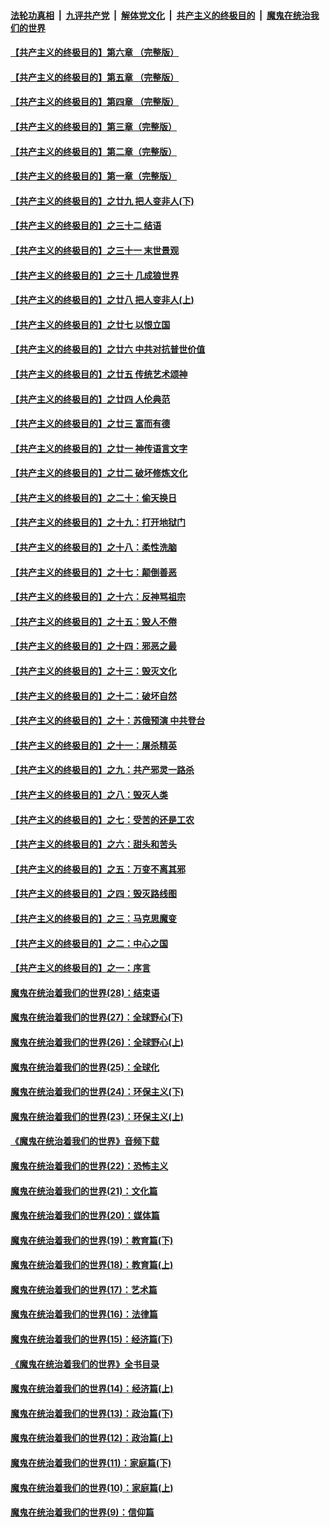 

####  [法轮功真相](../../../../basic/blob/master/README.md?t=05181501) &nbsp;|&nbsp; [九评共产党](../../../../9ping.md/blob/master/README.md?t=05181501) &nbsp;|&nbsp; [解体党文化](../../../../jtdwh.md/blob/master/README.md?t=05181501)  &nbsp;|&nbsp; [共产主义的终极目的](../../../../gczydzjmd.md/blob/master/README.md?t=05181501) &nbsp;|&nbsp; [魔鬼在统治我们的世界](../../../../mgztzwmdsj.md/blob/master/README.md?t=05181501) 

#### [【共产主义的终极目的】第六章 （完整版）](../pages/nsc422/n11428913.md?t=05181501) 

#### [【共产主义的终极目的】第五章 （完整版）](../pages/nsc422/n11428912.md?t=05181501) 

#### [【共产主义的终极目的】第四章 （完整版）](../pages/nsc422/n11428907.md?t=05181501) 

#### [【共产主义的终极目的】第三章（完整版）](../pages/nsc422/n11428848.md?t=05181501) 

#### [【共产主义的终极目的】第二章（完整版）](../pages/nsc422/n11428831.md?t=05181501) 

#### [【共产主义的终极目的】第一章（完整版）](../pages/nsc422/n11417651.md?t=05181501) 

#### [【共产主义的终极目的】之廿九 把人变非人(下)](../pages/nsc422/n11344140.md?t=05181501) 

#### [【共产主义的终极目的】之三十二 结语](../pages/nsc422/n11360535.md?t=05181501) 

#### [【共产主义的终极目的】之三十一 末世景观](../pages/nsc422/n11351129.md?t=05181501) 

#### [【共产主义的终极目的】之三十 几成狼世界](../pages/nsc422/n11348280.md?t=05181501) 

#### [【共产主义的终极目的】之廿八 把人变非人(上)](../pages/nsc422/n11340492.md?t=05181501) 

#### [【共产主义的终极目的】之廿七 以恨立国](../pages/nsc422/n11336944.md?t=05181501) 

#### [【共产主义的终极目的】之廿六 中共对抗普世价值](../pages/nsc422/n11324785.md?t=05181501) 

#### [【共产主义的终极目的】之廿五 传统艺术颂神](../pages/nsc422/n11296396.md?t=05181501) 

#### [【共产主义的终极目的】之廿四 人伦典范](../pages/nsc422/n11296397.md?t=05181501) 

#### [【共产主义的终极目的】之廿三 富而有德](../pages/nsc422/n11283598.md?t=05181501) 

#### [【共产主义的终极目的】之廿一 神传语言文字](../pages/nsc422/n11263265.md?t=05181501) 

#### [【共产主义的终极目的】之廿二 破坏修炼文化](../pages/nsc422/n11245728.md?t=05181501) 

#### [【共产主义的终极目的】之二十：偷天换日](../pages/nsc422/n11238846.md?t=05181501) 

#### [【共产主义的终极目的】之十九：打开地狱门](../pages/nsc422/n11206376.md?t=05181501) 

#### [【共产主义的终极目的】之十八：柔性洗脑](../pages/nsc422/n11199994.md?t=05181501) 

#### [【共产主义的终极目的】之十七：颠倒善恶](../pages/nsc422/n11179782.md?t=05181501) 

#### [【共产主义的终极目的】之十六：反神骂祖宗](../pages/nsc422/n11166798.md?t=05181501) 

#### [【共产主义的终极目的】之十五：毁人不倦](../pages/nsc422/n11166792.md?t=05181501) 

#### [【共产主义的终极目的】之十四：邪恶之最](../pages/nsc422/n11150249.md?t=05181501) 

#### [【共产主义的终极目的】之十三：毁灭文化](../pages/nsc422/n11135227.md?t=05181501) 

#### [【共产主义的终极目的】之十二：破坏自然](../pages/nsc422/n11135214.md?t=05181501) 

#### [【共产主义的终极目的】之十：苏俄预演 中共登台](../pages/nsc422/n11118424.md?t=05181501) 

#### [【共产主义的终极目的】之十一：屠杀精英](../pages/nsc422/n11118442.md?t=05181501) 

#### [【共产主义的终极目的】之九：共产邪灵一路杀](../pages/nsc422/n11114139.md?t=05181501) 

#### [【共产主义的终极目的】之八：毁灭人类](../pages/nsc422/n11108503.md?t=05181501) 

#### [【共产主义的终极目的】之七：受苦的还是工农](../pages/nsc422/n11101809.md?t=05181501) 

#### [【共产主义的终极目的】之六：甜头和苦头](../pages/nsc422/n11096971.md?t=05181501) 

#### [【共产主义的终极目的】之五：万变不离其邪](../pages/nsc422/n11091285.md?t=05181501) 

#### [【共产主义的终极目的】之四：毁灭路线图](../pages/nsc422/n11086284.md?t=05181501) 

#### [【共产主义的终极目的】之三：马克思魔变](../pages/nsc422/n11061941.md?t=05181501) 

#### [【共产主义的终极目的】之二：中心之国](../pages/nsc422/n11047728.md?t=05181501) 

#### [【共产主义的终极目的】之一：序言](../pages/nsc422/n11086077.md?t=05181501) 

#### [魔鬼在统治着我们的世界(28)：结束语](../pages/nsc422/n10936246.md?t=05181501) 

#### [魔鬼在统治着我们的世界(27)：全球野心(下)](../pages/nsc422/n10928319.md?t=05181501) 

#### [魔鬼在统治着我们的世界(26)：全球野心(上)](../pages/nsc422/n10900318.md?t=05181501) 

#### [魔鬼在统治着我们的世界(25)：全球化](../pages/nsc422/n10788205.md?t=05181501) 

#### [魔鬼在统治着我们的世界(24)：环保主义(下)](../pages/nsc422/n10695307.md?t=05181501) 

#### [魔鬼在统治着我们的世界(23)：环保主义(上)](../pages/nsc422/n10688613.md?t=05181501) 

#### [《魔鬼在统治着我们的世界》音频下载](../pages/nsc422/n10635553.md?t=05181501) 

#### [魔鬼在统治着我们的世界(22)：恐怖主义](../pages/nsc422/n10614727.md?t=05181501) 

#### [魔鬼在统治着我们的世界(21)：文化篇](../pages/nsc422/n10597706.md?t=05181501) 

#### [魔鬼在统治着我们的世界(20)：媒体篇](../pages/nsc422/n10586579.md?t=05181501) 

#### [魔鬼在统治着我们的世界(19)：教育篇(下)](../pages/nsc422/n10564808.md?t=05181501) 

#### [魔鬼在统治着我们的世界(18)：教育篇(上)](../pages/nsc422/n10526970.md?t=05181501) 

#### [魔鬼在统治着我们的世界(17)：艺术篇](../pages/nsc422/n10499093.md?t=05181501) 

#### [魔鬼在统治着我们的世界(16)：法律篇](../pages/nsc422/n10485969.md?t=05181501) 

#### [魔鬼在统治着我们的世界(15)：经济篇(下)](../pages/nsc422/n10469975.md?t=05181501) 

#### [《魔鬼在统治着我们的世界》全书目录](../pages/nsc422/n10464261.md?t=05181501) 

#### [魔鬼在统治着我们的世界(14)：经济篇(上)](../pages/nsc422/n10457370.md?t=05181501) 

#### [魔鬼在统治着我们的世界(13)：政治篇(下)](../pages/nsc422/n10448270.md?t=05181501) 

#### [魔鬼在统治着我们的世界(12)：政治篇(上)](../pages/nsc422/n10444576.md?t=05181501) 

#### [魔鬼在统治着我们的世界(11)：家庭篇(下)](../pages/nsc422/n10440961.md?t=05181501) 

#### [魔鬼在统治着我们的世界(10)：家庭篇(上)](../pages/nsc422/n10435448.md?t=05181501) 

#### [魔鬼在统治着我们的世界(9)：信仰篇](../pages/nsc422/n10432159.md?t=05181501) 

